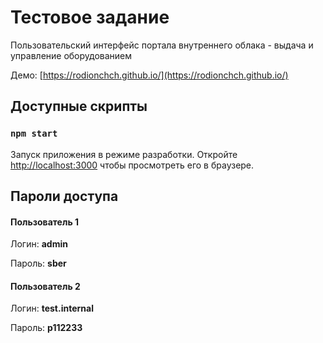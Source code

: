 # Тестовое задание

Пользовательский интерфейс портала внутреннего облака - выдача и управление оборудованием

Демо: [https://rodionchch.github.io/](https://rodionchch.github.io/)

## Доступные скрипты

### `npm start`

Запуск приложения в режиме разработки.
Откройте [http://localhost:3000](http://localhost:3000) чтобы просмотреть его в браузере.

## Пароли доступа

#### Пользователь 1

Логин: <b>admin</b>

Пароль: <b>sber</b>

#### Пользователь 2

Логин: <b>test.internal</b>

Пароль: <b>p112233</b>
